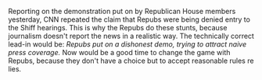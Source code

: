 Reporting on the demonstration put on by Republican House members yesterday, CNN repeated the claim that Repubs were being denied entry to the Shiff hearings. This is why the Repubs do these stunts, because journalism doesn't report the news in a realistic way. The technically correct lead-in would be: <i>Repubs put on a dishonest demo, trying to attract naive press coverage.</i> Now would be a good time to change the game with Repubs, because they don't have a choice but to accept reasonable rules re lies.
